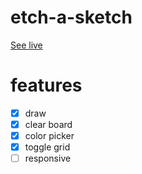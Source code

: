 # etch-a-sketch

[See live](https://juansan0.github.io/etch-a-sketch/)

# features
- [x] draw
- [x] clear board
- [x] color picker
- [x] toggle grid
- [ ] responsive
